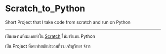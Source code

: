# Scratch_to_Python
Short Project that I take code from scratch and run on Python

---
เป็นผลงานที่ผมเคยทำใน [Scratch](https://scratch.mit.edu) ให้มารันบน Python

เป็น Project ที่เคยทำสมัยประถมที่รร.เจริญวิทยา จ้าาา
